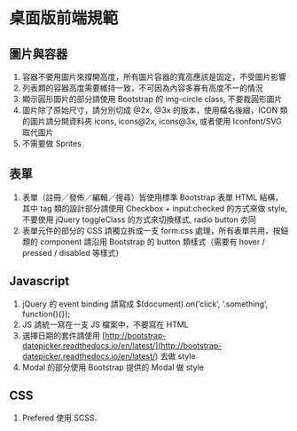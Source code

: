 # 桌面版前端規範

## 圖片與容器
1. 容器不要用圖片來撐開高度，所有圖片容器的寬高應該是固定，不受圖片影響
2. 列表類的容器高度需要維持一致，不可因為內容多寡有高度不一的情況
3. 顯示圓形圖片的部分請使用 Bootstrap 的 img-circle class, 不要裁圓形圖片
4. 圖片除了原始尺寸，請分別切成 @2x, @3x 的版本，使用檔名後綴，ICON 類的圖片請分開資料夾 icons, icons@2x, icons@3x, 或者使用 Iconfont/SVG 取代圖片
5. 不需要做 Sprites

## 表單
1. 表單（註冊／發佈／編輯／搜尋）皆使用標準 Bootstrap 表單 HTML 結構，其中 tag 類的設計部分請使用 Checkbox + input:checked 的方式來做 style, 不要使用 jQuery toggleClass 的方式來切換樣式, radio button 亦同
2. 表單元件的部分的 CSS 請獨立拆成一支 form.css 處理，所有表單共用，按鈕類的 component 請沿用 Bootstrap 的 button 類樣式（需要有 hover / pressed  / disabled 等樣式）

## Javascript
1. jQuery 的 event binding 請寫成 $(document).on(‘click’, ‘.something’, function(){});
2. JS 請統一寫在一支 JS 檔案中，不要寫在 HTML
3. 選擇日期的套件請使用 [http://bootstrap-datepicker.readthedocs.io/en/latest/](http://bootstrap-datepicker.readthedocs.io/en/latest/) 去做 style
4. Modal 的部分使用 Bootstrap 提供的 Modal 做 style

## CSS
1. Prefered 使用 SCSS.
